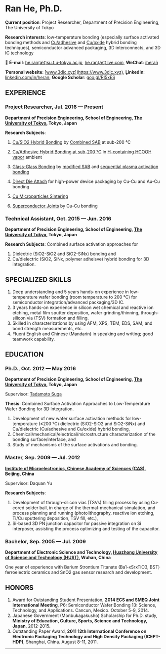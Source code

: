 # Ran He, Ph.D.

**Çurrent position**: Project Researcher, Department of Precision Engineering, The University of Tokyo

**Ɍesearch interests**: low-temperature bonding \(especially surface activated bonding methods and [Cu/adhesive](/en/Cu-adhesive-hybrid-bonding.md) and [Cu/oxide](/en/Cu-oxide-hybrid-bonding.md) hybrid bonding techniques\),  semiconductor advanced packaging, 3D interconnects, and 3D IC technology

📧 **Ĕ-mail**: [he.ran⟨æt⟩su.t.u-tokyo.ac.jp](mailto:he.ran@su.t.u-tokyo.ac.jp), [he.ran⟨æt⟩live.com](mailto:he.ran@live.com), **ẆeChat**: [iherañ](https://www.3dic.xyz/img/wechat.jpg)

**Ƥersonal website**: [www.3dic.xyz](https://www.3dic.xyz), **ḺinkedIn**: [linkedin.com/in/heran](http://linkedin.com/in/heran),  **Ḡoogle Scholar**: [goo.gl/RI5xES](https://goo.gl/RI5xES)

## EXPERIENCE

### Project Researcher, Jul. 2016 — Present

**Department of Precision Engineering, School of Engineering, [The University of Tokyo](http://www.pe.t.u-tokyo.ac.jp/en/index.html), Tokyo, Japan**

**Research Subjects**:

1. [Cu/SiO2 Hybrid Bonding](en/Cu-oxide-hybrid-bonding.md) by [Combined SAB](/sab/combined-sab.md) at sub-200 °C

2. [Cu/Adhesive Hybrid Bonding at sub-200 °C](/en/Cu-adhesive-hybrid-bonding.md) in [H-containing HCOOH vapor](/sab/h-containing-hcooh-vapor.md) ambient

3. [Glass-Glass Bonding](/en/glass-glass-bonding.md) by [modified SAB](/sab/modified-sab.md) and [sequential plasma activation bonding](/sab/sequential-plasma-activation-bonding.md)

4. [Direct Die Attach](/en/direct-die-attach.md) for high-power device packaging by Cu-Cu and Au-Cu bonding

5. [Cu Microparticles Sintering](/en/cu-microparticles-sintering.md)

6. [Superconductor Joints](/en/superconductor-joints.md) by Cu-Cu bonding

### Technical Assistant, Oct. 2015 — Jun. 2016

**Department of Precision Engineering, School of Engineering, [The University of Tokyo](http://www.pe.t.u-tokyo.ac.jp/en/index.html), Tokyo, Japan**

**Research Subjects**: Combined surface activation approaches for

1. Dielectric \(SiO2-SiO2 and SiO2-SiNx\) bonding and
2. Cu/dielectric \(SiO2, SiNx, polymer adheisve\) hybrid bonding for 3D integration.

## SPECIALIZED SKILLS

1. Deep understanding and 5 years hands-on experience in low-temperature wafer bonding \(room temperature to 200 °C\) for semiconductor integration/advanced packaging/3D IC.
2. 3 years hands-on experience in silicon wet chemical and reactive ion etching, metal film sputter deposition, wafer grinding/thinning, through-silicon via \(TSV\) formation and filling.
3. Skilled in characterizations by using AFM, XPS, TEM, EDS, SAM, and bond strength measurements, etc.
4. Fluent English and Chinese \(Mandarin\) in speaking and writing; good teamwork capability.

## EDUCATION

### Ph.D., Oct. 2012 — May 2016

**Department of Precision Engineering, School of Engineering, [The University of Tokyo](http://www.pe.t.u-tokyo.ac.jp/en/index.html), Tokyo, Japan**

Supervisor: [Tadamoto Suga](http://www.su.t.u-tokyo.ac.jp/en/03-kyouinn-cv/suga-cv.html)

**Thesis**: Combined Surface Activation Approaches to Low-Temperature Wafer Bonding for 3D Integration.

1. Development of new wafer surface activation methods for low-temperature \(≤200 °C\) dielectric \(SiO2-SiO2 and SiO2-SiNx\) and Cu/dielectric \(Cu/adhesive and Cu/oxide\) hybrid bonding, 
2. Chemical/mechanical/electrical/microstructure characterization of the bonding surface/interface, and
3. Study of mechanisms of the surface activations and bonding.

### Master, Sep. 2009 — Jul. 2012

**[Institute of Microelectronics, Chinese Academy of Sciences (CAS)](http://english.ime.cas.cn), Beijing, China**

Supervisor: Daquan Yu

**Research Subjects**:

1. Development of through-silicon vias \(TSVs\) filling process by using Cu-cored solder ball, in charge of the thermal-mechanical simulation, and process planning and running \(photolithography, reactive ion etching, Ti/Cu sputtering deposition, TSV fill, etc.\), 
2. Si-based 3D PN junction capacitor for passive integration on Si interposer, assisting the process optimizing and testing of the capacitor.

### Bachelor, Sep. 2005 — Jul. 2009

**Department of Electronic Science and Technology, [Huazhong University of Science and Technology (HUST)](http://english.hust.edu.cn), Wuhan, China**

One year of experience with Barium Strontium Titanate \(Ba1-xSrxTiO3, BST\) ferroelectric ceramics and SnO2 gas sensor research and development.

## HONORS

1. Award for Outstanding Student Presentation, **2014 ECS and SMEQ Joint International Meeting**, P6: Semiconductor Wafer Bonding 13: Science, Technology, and Applications. Cancun, Mexico. October 5-9, 2014.
2. Japanese Government \(Monbukagakusho\) Scholarship for Ph.D. study, **Ministry of Education, Culture, Sports, Science and Technology, Japan**, 2012-2015.
3. Outstanding Paper Award, **2011 12th International Conference on Electronic Packaging Technology and High Density Packaging \(ICEPT-HDP\)**, Shanghai, China. August 8-11, 2011.

---



